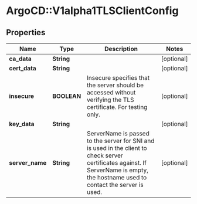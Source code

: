 # ArgoCD::V1alpha1TLSClientConfig

## Properties
Name | Type | Description | Notes
------------ | ------------- | ------------- | -------------
**ca_data** | **String** |  | [optional] 
**cert_data** | **String** |  | [optional] 
**insecure** | **BOOLEAN** | Insecure specifies that the server should be accessed without verifying the TLS certificate. For testing only. | [optional] 
**key_data** | **String** |  | [optional] 
**server_name** | **String** | ServerName is passed to the server for SNI and is used in the client to check server certificates against. If ServerName is empty, the hostname used to contact the server is used. | [optional] 


